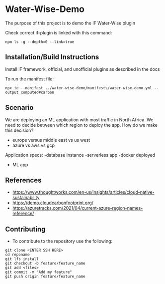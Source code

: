 # Water-Wise-Demo
The purpose of this project is to demo the IF Water-Wise plugin

Check correct if-plugin is linked with this command:
```
npm ls -g --depth=0 --link=true
```

## Installation/Build Instructions

Install IF framework, official, and unofficial plugins as described in the docs

To run the manifest file:
```
npx ie --manifest ../water-wise-demo/manifests/water-wise-demo.yml --output computed#carbon
```

## Scenario

We are deploying an ML application with most traffic in North Africa.  We need to decide between which region to deploy the app.
How do we make this decision?

* europe versus middle east vs us west
* azure vs aws vs gcp

Application specs:
-database instance
-serverless app
-docker deployed
- ML app


## References
* https://www.thoughtworks.com/en-us/insights/articles/cloud-native-sustainability
* https://demo.cloudcarbonfootprint.org/
* https://azuretracks.com/2021/04/current-azure-region-names-reference/

## Contributing
* To contribute to the repository use the following:
```commandline
git clone <ENTER SSH HERE>
cd reponame
git lfs install
git checkout -b feature/feature_name
git add <files>
git commit -m "Add my feature"
git push origin feature/feature_name
```


